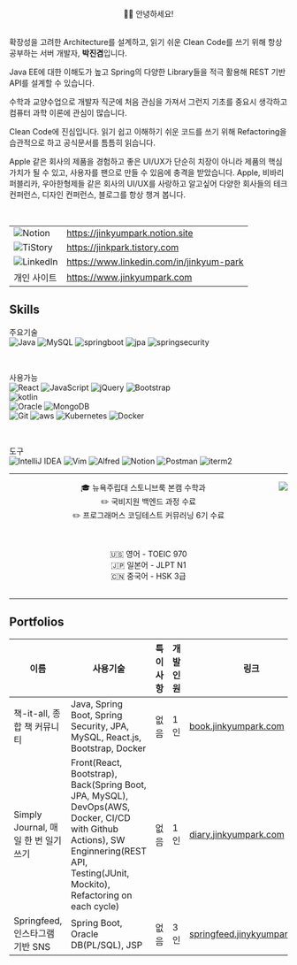 <p align="center">  
  🙋‍♂️ 안녕하세요!
  <br/><br/>
  
  확장성을 고려한 Architecture를 설계하고, 읽기 쉬운 Clean Code를 쓰기 위해 항상 공부하는 서버 개발자, <b>박진겸</b>입니다.
  <br/>
  
  Java EE에 대한 이해도가 높고 Spring의 다양한 Library들을 적극 활용해 REST 기반 API를 설계할 수 있습니다.
  <br/>
  
  수학과 교양수업으로 개발자 직군에 처음 관심을 가져서 그런지 기초를 중요시 생각하고 컴퓨터 과학 이론에 관심이 많습니다.
  <br/>
  
  Clean Code에 진심입니다. 읽기 쉽고 이해하기 쉬운 코드를 쓰기 위해 Refactoring을 습관적으로 하고 공식문서를 틈틈히 읽습니다.
  <br/>
  
  Apple 같은 회사의 제품을 경험하고 좋은 UI/UX가 단순히 치장이 아니라 제품의 핵심 가치가 될 수 있고, 사용자를 팬으로 만들 수 있음에 충격을 받았습니다. 
  Apple, 비바리퍼블리카, 우아한형제들 같은 회사의 UI/UX를 사랑하고 알고싶어 다양한 회사들의 테크 컨퍼런스, 디자인 컨퍼런스, 블로그를 항상 챙겨 봅니다.
  <br/>
</p>

<br/>

<div align="center">
  
| | |
| -- | -- |
| ![Notion](https://img.shields.io/badge/notion-%23000000?style=for-the-badge&logo=notion&logoColor=white&link=https://jinkyumpark.notion.site") | https://jinkyumpark.notion.site |
| ![TiStory](https://img.shields.io/badge/Tistory-%23000000.svg?style=for-the-badge&logo=tistory&logoColor=white) | https://jinkpark.tistory.com |
| ![LinkedIn](https://img.shields.io/badge/linkedin-%230077B5.svg?style=for-the-badge&logo=linkedin&logoColor=white) | https://www.linkedin.com/in/jinkyum-park | 
| 개인 사이트 | https://www.jinkyumpark.com | 
  
</div>

## Skills
주요기술<br/>
![Java](https://img.shields.io/badge/Java-ED8B00?style=for-the-badge&logo=java&logoColor=white)
![MySQL](https://img.shields.io/badge/MySQL-4479A1?style=for-the-badge&logo=MySQL&logoColor=white)
![springboot](https://img.shields.io/badge/Springboot-6DB33F?style=for-the-badge&logo=SpringBoot&logoColor=white)
![jpa](https://img.shields.io/badge/JPA-%236DB33F.svg?style=for-the-badge&logo=spring&logoColor=white)
![springsecurity](https://img.shields.io/badge/Spring_Security-6DB33F?style=for-the-badge&logo=Spring-Security&logoColor=white)

<br/>

사용가능<br/>
![React](https://img.shields.io/badge/React-007396?style=for-the-badge&logo=React&logoColor=white)
![JavaScript](https://img.shields.io/badge/javascript-F7DF1E?style=for-the-badge&logo=javascript&logoColor=white)
![jQuery](https://img.shields.io/badge/jQuery-0769AD?style=for-the-badge&logo=jQuery)
![Bootstrap](https://img.shields.io/badge/bootstrap-7952B3?style=for-the-badge&logo=bootstrap&logoColor=white)
<br/>
![kotlin](https://img.shields.io/badge/Kotlin-0095D5?&style=for-the-badge&logo=kotlin&logoColor=white)
<br/>
![Oracle](https://img.shields.io/badge/Oracle_DB-F80000?style=for-the-badge&logo=oracle&logoColor=white)
![MongoDB](https://img.shields.io/badge/MongoDB-47A248?style=for-the-badge&logo=MongoDB&logoColor=white)
<br/>
![Git](https://img.shields.io/badge/Git-F05032?style=for-the-badge&logo=Git&logoColor=white)
![aws](https://img.shields.io/badge/Amazon_AWS-FF9900?style=for-the-badge&logo=amazonaws&logoColor=white)
![Kubernetes](https://img.shields.io/badge/kubernetes-%23326ce5.svg?style=for-the-badge&logo=kubernetes&logoColor=white)
![Docker](https://img.shields.io/badge/Docker-2496ED?style=for-the-badge&logo=Docker&logoColor=white)

<br/>

도구 <br/>
![IntelliJ IDEA](https://img.shields.io/badge/IntelliJIDEA-000000.svg?style=for-the-badge&logo=intellij-idea&logoColor=white)
![Vim](https://img.shields.io/badge/Vim-019733?style=for-the-badge&logo=Vim&logoColor=white)
![Alfred](https://img.shields.io/badge/alfred-%235C1F87.svg?style=for-the-badge&logo=alfred)
![Notion](https://img.shields.io/badge/Notion-%23000000.svg?style=for-the-badge&logo=notion&logoColor=white)
![Postman](https://img.shields.io/badge/Postman-FF6C37?style=for-the-badge&logo=postman&logoColor=white)
![iterm2](https://img.shields.io/badge/iterm2-%23000000?style=for-the-badge&logo=iterm2&logoColor=white)

<hr/>

<div align="center">
<img align="right" src="https://github-readme-stats.vercel.app/api/top-langs/?username=jinkyumpark&theme=dracula&exclude_repo=Computer-Science-Engineering&layout=compact&langs_count=10"/>
  
🎓 뉴욕주립대 스토니브룩 본캠 수학과
  <br/>
✏️ 국비지원 백엔드 과정 수료 <br/>
✏️ 프로그래머스 코딩테스트 커뮤러닝 6기 수료
  
  <br/>
  
🇺🇸 영어 - TOEIC 970
  <br/>
🇯🇵 일본어 - JLPT N1
  <br/>
🇨🇳 중국어 - HSK 3급
  <br/><br/>
</div>

<hr/>

## Portfolios
| 이름 | 사용기술 | 특이사항 | 개발인원 | 링크 |
| ------------------------- | ------------------------- | ------------------------- | ------------------------- | ------------------------- |
| 책-it-all, 종합 책 커뮤니티 | Java, Spring Boot, Spring Security, JPA, MySQL, React.js, Bootstrap, Docker | 없음 | 1인 | [book.jinkyumpark.com](https://book.jinkyumpark.com) |
| Simply Journal, 매일 한 번 일기쓰기 | Front(React, Bootstrap), Back(Spring Boot, JPA, MySQL), DevOps(AWS, Docker, CI/CD with Github Actions), SW Enginnering(REST API, Testing(JUnit, Mockito), Refactoring on each cycle) | 없음 | 1인 | [diary.jinkyumpark.com](http://diary.jinkyumpark.com) |
| Springfeed, 인스타그램 기반 SNS | Spring Boot, Oracle DB(PL/SQL), JSP | 없음 | 3인 | [springfeed.jinykyumpark.com](http://springfeed.jinkyumpark.com) |
